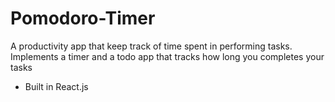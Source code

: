 # Pomodoro-Timer

A productivity app that keep track of time spent in performing tasks. Implements a timer and a todo app that tracks how long you completes your tasks

- Built in React.js
